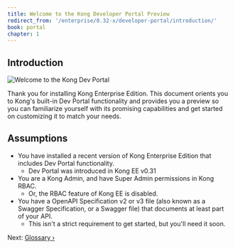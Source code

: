 ```yaml
---
title: Welcome to the Kong Developer Portal Preview
redirect_from: '/enterprise/0.32-x/developer-portal/introduction/'
book: portal
chapter: 1
---
```


## Introduction

![Welcome to the Kong Dev Portal](https://konghq.com/wp-content/uploads/2018/05/kong-portal-intro.png)

Thank you for installing Kong Enterprise Edition. This document orients you to Kong's built-in Dev Portal functionality and provides you a preview so you can familiarize yourself with its promising capabilities and get started on customizing it to match your needs.

## Assumptions

- You have installed a recent version of Kong Enterprise Edition that includes Dev Portal functionality.
  - Dev Portal was introduced in Kong EE v0.31
- You are a Kong Admin, and have Super Admin permissions in Kong RBAC.
  - Or, the RBAC feature of Kong EE is disabled.
- You have a OpenAPI Specification v2 or v3 file (also known as a Swagger Specification, or a Swagger file) that documents at least part of your API.
  - This isn't a strict requirement to get started, but you'll need it soon.

Next: [Glossary &rsaquo;]({{page.book.next}})
